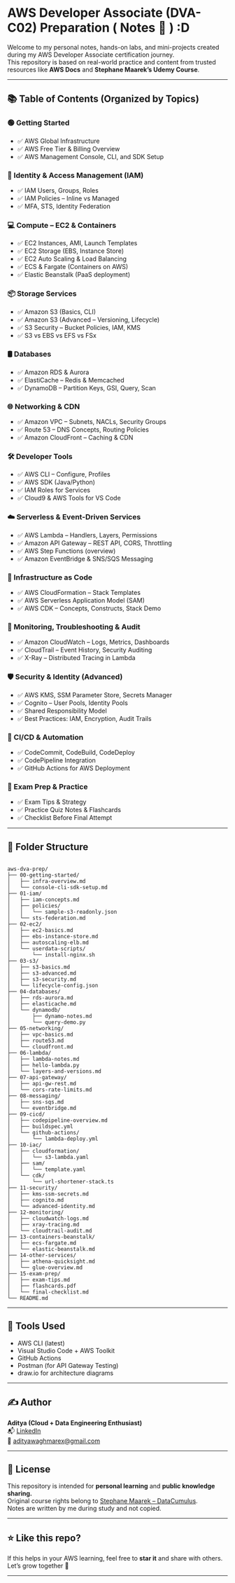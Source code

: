 # AWS Developer Associate (DVA-C02) Preparation ( Notes 📒 ) :D

Welcome to my personal notes, hands-on labs, and mini-projects created during my AWS Developer Associate certification journey.  
This repository is based on real-world practice and content from trusted resources like **AWS Docs** and **Stephane Maarek’s Udemy Course**.

---

## 📚 Table of Contents (Organized by Topics)

### 🟢 Getting Started
- ✅ AWS Global Infrastructure
- ✅ AWS Free Tier & Billing Overview
- ✅ AWS Management Console, CLI, and SDK Setup

### 🔐 Identity & Access Management (IAM)
- ✅ IAM Users, Groups, Roles
- ✅ IAM Policies – Inline vs Managed
- ✅ MFA, STS, Identity Federation

### 💻 Compute – EC2 & Containers
- ✅ EC2 Instances, AMI, Launch Templates
- ✅ EC2 Storage (EBS, Instance Store)
- ✅ EC2 Auto Scaling & Load Balancing
- ✅ ECS & Fargate (Containers on AWS)
- ✅ Elastic Beanstalk (PaaS deployment)

### 📦 Storage Services
- ✅ Amazon S3 (Basics, CLI)
- ✅ Amazon S3 (Advanced – Versioning, Lifecycle)
- ✅ S3 Security – Bucket Policies, IAM, KMS
- ✅ S3 vs EBS vs EFS vs FSx

### 🛢️ Databases
- ✅ Amazon RDS & Aurora
- ✅ ElastiCache – Redis & Memcached
- ✅ DynamoDB – Partition Keys, GSI, Query, Scan

### 🌐 Networking & CDN
- ✅ Amazon VPC – Subnets, NACLs, Security Groups
- ✅ Route 53 – DNS Concepts, Routing Policies
- ✅ Amazon CloudFront – Caching & CDN

### 🛠️ Developer Tools
- ✅ AWS CLI – Configure, Profiles
- ✅ AWS SDK (Java/Python)
- ✅ IAM Roles for Services
- ✅ Cloud9 & AWS Tools for VS Code

### ☁️ Serverless & Event-Driven Services
- ✅ AWS Lambda – Handlers, Layers, Permissions
- ✅ Amazon API Gateway – REST API, CORS, Throttling
- ✅ AWS Step Functions (overview)
- ✅ Amazon EventBridge & SNS/SQS Messaging

### 🔄 Infrastructure as Code
- ✅ AWS CloudFormation – Stack Templates
- ✅ AWS Serverless Application Model (SAM)
- ✅ AWS CDK – Concepts, Constructs, Stack Demo

### 🧪 Monitoring, Troubleshooting & Audit
- ✅ Amazon CloudWatch – Logs, Metrics, Dashboards
- ✅ CloudTrail – Event History, Security Auditing
- ✅ X-Ray – Distributed Tracing in Lambda

### 🛡️ Security & Identity (Advanced)
- ✅ AWS KMS, SSM Parameter Store, Secrets Manager
- ✅ Cognito – User Pools, Identity Pools
- ✅ Shared Responsibility Model
- ✅ Best Practices: IAM, Encryption, Audit Trails

### 🚀 CI/CD & Automation
- ✅ CodeCommit, CodeBuild, CodeDeploy
- ✅ CodePipeline Integration
- ✅ GitHub Actions for AWS Deployment

### 🧠 Exam Prep & Practice
- ✅ Exam Tips & Strategy
- ✅ Practice Quiz Notes & Flashcards
- ✅ Checklist Before Final Attempt

---

## 📁 Folder Structure

<pre><code>
aws-dva-prep/
├── 00-getting-started/
│   ├── infra-overview.md
│   └── console-cli-sdk-setup.md
├── 01-iam/
│   ├── iam-concepts.md
│   ├── policies/
│   │   └── sample-s3-readonly.json
│   └── sts-federation.md
├── 02-ec2/
│   ├── ec2-basics.md
│   ├── ebs-instance-store.md
│   ├── autoscaling-elb.md
│   └── userdata-scripts/
│       └── install-nginx.sh
├── 03-s3/
│   ├── s3-basics.md
│   ├── s3-advanced.md
│   ├── s3-security.md
│   └── lifecycle-config.json
├── 04-databases/
│   ├── rds-aurora.md
│   ├── elasticache.md
│   └── dynamodb/
│       ├── dynamo-notes.md
│       └── query-demo.py
├── 05-networking/
│   ├── vpc-basics.md
│   ├── route53.md
│   └── cloudfront.md
├── 06-lambda/
│   ├── lambda-notes.md
│   ├── hello-lambda.py
│   └── layers-and-versions.md
├── 07-api-gateway/
│   ├── api-gw-rest.md
│   └── cors-rate-limits.md
├── 08-messaging/
│   ├── sns-sqs.md
│   └── eventbridge.md
├── 09-cicd/
│   ├── codepipeline-overview.md
│   ├── buildspec.yml
│   └── github-actions/
│       └── lambda-deploy.yml
├── 10-iac/
│   ├── cloudformation/
│   │   └── s3-lambda.yaml
│   ├── sam/
│   │   └── template.yaml
│   └── cdk/
│       └── url-shortener-stack.ts
├── 11-security/
│   ├── kms-ssm-secrets.md
│   ├── cognito.md
│   └── advanced-identity.md
├── 12-monitoring/
│   ├── cloudwatch-logs.md
│   ├── xray-tracing.md
│   └── cloudtrail-audit.md
├── 13-containers-beanstalk/
│   ├── ecs-fargate.md
│   └── elastic-beanstalk.md
├── 14-other-services/
│   ├── athena-quicksight.md
│   └── glue-overview.md
├── 15-exam-prep/
│   ├── exam-tips.md
│   ├── flashcards.pdf
│   └── final-checklist.md
└── README.md
</code></pre>

---

## 🧰 Tools Used
- AWS CLI (latest)
- Visual Studio Code + AWS Toolkit
- GitHub Actions
- Postman (for API Gateway Testing)
- draw.io for architecture diagrams

---

## ✍️ Author

**Aditya (Cloud + Data Engineering Enthusiast)**  
📬 [LinkedIn](https://www.linkedin.com/in/xadi)  
📧 adityawaghmarex@gmail.com

---

## 📄 License

This repository is intended for **personal learning** and **public knowledge sharing.**  
Original course rights belong to [Stephane Maarek – DataCumulus](https://www.datacumulus.com/).  
Notes are written by me during study and not copied.

---

## ⭐ Like this repo?

If this helps in your AWS learning, feel free to **star it** and share with others.  
Let’s grow together 🚀

---
